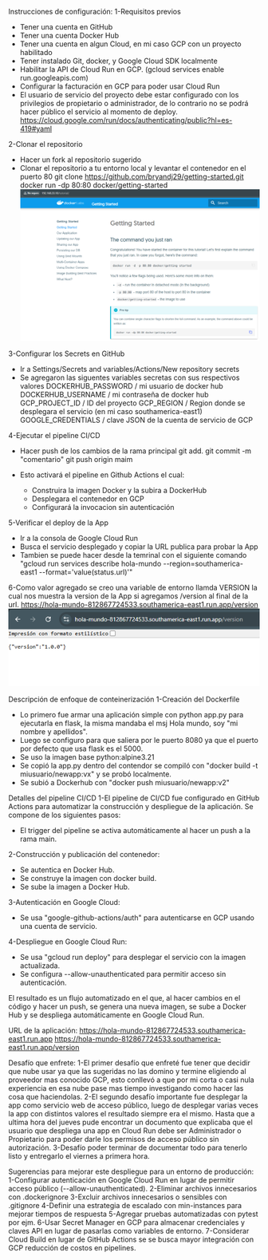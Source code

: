 Instrucciones de configuración:
1-Requisitos previos
- Tener una cuenta en GitHub
- Tener una cuenta Docker Hub
- Tener una cuenta en algun Cloud, en mi caso GCP con un proyecto habilitado
- Tener instalado Git, docker, y Google Cloud SDK localmente
- Habilitar la API de Cloud Run en GCP. (gcloud services enable run.googleapis.com)
- Configurar la facturación en GCP para poder usar Cloud Run
- El usuario de servicio del proyecto debe estar configurado con los privilegios de propietario o administrador, de lo contrario no se podrá hacer público el servicio al momento de deploy. https://cloud.google.com/run/docs/authenticating/public?hl=es-419#yaml

2-Clonar el repositorio
- Hacer un fork al repositorio sugerido 
- Clonar el repositorio a tu entorno local y levantar el contenedor en el puerto 80
git clone https://github.com/bryandj29/getting-started.git
docker run -dp 80:80 docker/getting-started
![alt text](image.png)

3-Configurar los Secrets en GitHub
- Ir a Settings/Secrets and variables/Actions/New repository secrets
- Se agregaron las siguentes variables secretas con sus respectivos valores
DOCKERHUB_PASSWORD / mi usuario de docker hub
DOCKERHUB_USERNAME / mi contraseña de docker hub
GCP_PROJECT_ID / ID del proyecto
GCP_REGION / Region donde se desplegara el servicio (en mi caso southamerica-east1)
GOOGLE_CREDENTIALS / clave JSON de la cuenta de servicio de GCP

4-Ejecutar el pipeline CI/CD
- Hacer push de los cambios de la rama principal
git add. 
git commit -m "comentario"
git push origin maim

- Esto activará el pipeline en Github Actions el cual: 
  - Construira la imagen Docker y la subira a DockerHub
  - Desplegara el contenedor en GCP
  - Configurará la invocacion sin autenticación

5-Verificar el deploy de la App
- Ir a la consola de Google Cloud Run
- Busca el servicio desplegado y copiar la URL publica para probar la App
- Tambien se puede hacer desde la temrinal con el siguiente comando "gcloud run services describe hola-mundo --region=southamerica-east1 --format='value(status.url)'"

6-Como valor agregado se creo una variable de entorno llamda VERSION la cual nos muestra la version de la App si agregamos /version al final de la url.
https://hola-mundo-812867724533.southamerica-east1.run.app/version
![s](image-1.png)

Descripción de enfoque de conteinerización
1-Creación del Dockerfile
- Lo primero fue armar una aplicación simple con python app.py para ejecutarla en flask, la misma mandaba el msj Hola mundo, soy "mi nombre y apellidos". 
- Luego se configuro para que saliera por le puerto 8080 ya que el puerto por defecto que usa flask es el 5000.
- Se uso la imagen base python:alpine3.21
- Se copió la app.py dentro del contendor se compiló con "docker build -t miusuario/newapp:vx" y se probó localmente.
- Se subió a Dockerhub con "docker push miusuario/newapp:v2"

Detalles del pipeline CI/CD
1-El pipeline de CI/CD fue configurado en GitHub Actions para automatizar la construcción y despliegue de la aplicación. Se compone de los siguientes pasos:
- El trigger del pipeline se activa automáticamente al hacer un push a la rama main.

2-Construcción y publicación del contenedor:
- Se autentica en Docker Hub.
- Se construye la imagen con docker build.
- Se sube la imagen a Docker Hub.

3-Autenticación en Google Cloud:
- Se usa "google-github-actions/auth" para autenticarse en GCP usando una cuenta de servicio.

4-Despliegue en Google Cloud Run:
- Se usa "gcloud run deploy" para desplegar el servicio con la imagen actualizada.
- Se configura --allow-unauthenticated para permitir acceso sin autenticación.

El resultado es un flujo automatizado en el que, al hacer cambios en el código y hacer un push, se genera una nueva imagen, se sube a Docker Hub y se despliega automáticamente en Google Cloud Run.

URL de la aplicación:
https://hola-mundo-812867724533.southamerica-east1.run.app
https://hola-mundo-812867724533.southamerica-east1.run.app/version

Desafío que enfrete:
1-El primer desafío que enfreté fue tener que decidir que nube usar ya que las sugeridas no las domino y termine eligiendo al proveedor mas conocido GCP, esto conllevó a que por mi corta o casi nula experiencia en esa nube pase mas tiempo investigando como hacer las cosa que haciendolas.
2-El segundo desafío importante fue desplegar la app como servicio web de acceso público, luego de desplegar varias veces la app con distintos valores el resultado siempre era el mismo. Hasta que a ultima hora del jueves pude encontrar un documento que explicaba que el usuario que despliega una app en Cloud Run debe ser Administrador o Propietario para poder darle los permisos de acceso público sin autorización.
3-Desafío poder terminar de documentar todo para tenerlo listo y entregarlo el viernes a primera hora.

Sugerencias para mejorar este despliegue para un entorno de producción:
1-Configurar autenticación en Google Cloud Run en lugar de permitir acceso público (--allow-unauthenticated).
2-Eliminar archivos innecesarios con .dockerignore
3-Excluir archivos innecesarios o sensibles con .gitignore
4-Definir una estrategia de escalado con min-instances para mejorar tiempos de respuesta
5-Agregar pruebas automatizadas con pytest por ejm.
6-Usar Secret Manager en GCP para almacenar credenciales y claves API en lugar de pasarlas como variables de entorno.
7-Considerar Cloud Build en lugar de GitHub Actions se se busca mayor integración con GCP reducción de costos en pipelines.